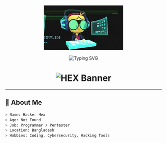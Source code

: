 <p align="center">
  <img src="https://raw.githubusercontent.com/BluhExH/BluhExH/main/matrix.gif" alt="Matrix Animation">
</p>


<!-- Animated HEX Banner -->
<p align="center">
  <img src="https://readme-typing-svg.demolab.com?font=Fira+Code&size=30&pause=1000&color=39FF14&center=true&vCenter=true&width=600&lines=Hacker+Hex;Full+Stack+Developer;Cybersecurity+Enthusiast;Open+Source+Contributor" alt="Typing SVG" />
</p>

<!-- Gradient HEX Name -->
<h1 align="center">
  <img src="https://svg-banners.vercel.app/api?type=glitch&text1=H%20E%20X&width=800&height=200" alt="HEX Banner" />
</h1>

---

## 🖤 About Me
```bash
> Name: Hacker Hex
> Age: Not Found 
> Job: Programmer / Pentester
> Location: Bangladesh
> Hobbies: Coding, Cybersecurity, Hacking Tools
